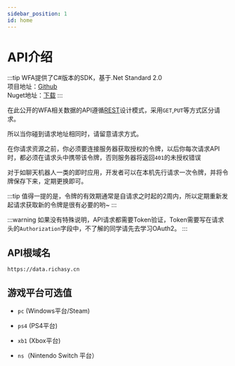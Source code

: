 ```yaml
---
sidebar_position: 1
id: home
---
```


# API介绍

:::tip
WFA提供了C#版本的SDK，基于.Net Standard 2.0  
项目地址：[Github](https://github.com/Richasy/WFA-SDK)  
Nuget地址：[下载](https://www.nuget.org/packages/Richasy.WFA.Sdk/1.0.0)
:::

在此公开的WFA相关数据的API遵循[REST](https://baike.baidu.com/item/rest/6330506?fr=aladdin)设计模式，采用`GET`,`PUT`等方式区分请求。

所以当你碰到请求地址相同时，请留意请求方式。

在你请求资源之前，你必须要连接服务器获取授权的令牌，以后你每次请求API时，都必须在请求头中携带该令牌，否则服务器将返回`401`的未授权错误

对于如聊天机器人一类的即时应用，开发者可以在本机先行请求一次令牌，并将令牌保存下来，定期更换即可。

:::tip
值得一提的是，令牌的有效期通常是自请求之时起的2周内，所以定期重新发起请求获取新的令牌是很有必要的哟~
:::

:::warning
如果没有特殊说明，API请求都需要Token验证，Token需要写在请求头的`Authorization`字段中，不了解的同学请先去学习OAuth2。
:::

## API根域名

`https://data.richasy.cn`

## 游戏平台可选值

- `pc` (Windows平台/Steam)

- `ps4` (PS4平台)

- `xb1` (Xbox平台)

- `ns`（Nintendo Switch 平台）
